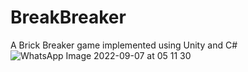 # BreakBreaker
A Brick Breaker game implemented using Unity and C#
![WhatsApp Image 2022-09-07 at 05 11 30](https://user-images.githubusercontent.com/69904616/188773206-dbbf76b6-8b56-4579-8665-690b02579b32.jpeg)

